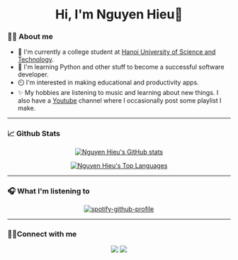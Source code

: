 <h1 align="center">Hi, I'm Nguyen Hieu👋 </h1>

### 👨‍💻 About me
- 🏫 I'm currently a college student at [Hanoi University of Science and Technology](https://en.hust.edu.vn/).
- 🐍 I'm learning Python and other stuff to become a successful software developer.
- ⏲️ I'm interested in making educational and productivity apps.
- ✨ My hobbies are listening to music and learning about new things. I also have a [Youtube](https://www.youtube.com/channel/UCrFSYPQc_GjAAXo6pEG3jTw) channel where I occasionally post some playlist I make.
<hr/>

### 📈 Github Stats
<div align="center"> 

  [![Nguyen Hieu's GitHub stats](https://github-readme-stats.vercel.app/api?username=hieu748159263&theme=gotham&count_private=true&show_icons=true)](https://github.com/anuraghazra/github-readme-stats)

</div>
<div align="center"> 

  [![Nguyen Hieu's Top Languages](https://github-readme-stats.vercel.app/api/top-langs/?username=hieu748159263&layout=compact&theme=gotham)](https://github.com/anuraghazra/github-readme-stats)

</div>
<hr/>

### 🎧 What I'm listening to
<div align="center"> 

  [![spotify-github-profile](https://spotify-github-profile.vercel.app/api/view?uid=21dg5usxfls6uhkeqzmoz7ziq&cover_image=true&theme=default)](https://github.com/kittinan/spotify-github-profile)

</div>
<hr/>

### 🤝🏻Connect with me
<p align="center">
<a href="https://www.facebook.com/nguyenhoang.hieu.315/"><img src="https://img.icons8.com/clouds/100/000000/facebook-new.png"/></a>
<a href="https://www.youtube.com/channel/UCrFSYPQc_GjAAXo6pEG3jTw"><img src="https://img.icons8.com/clouds/100/000000/youtube-play.png"  /></a> 
</p>

